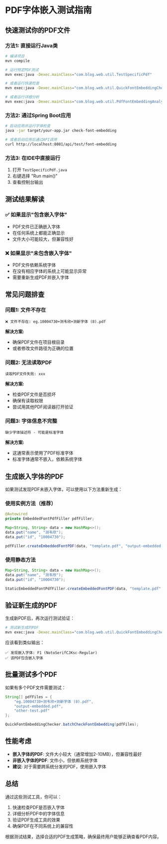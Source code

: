 # PDF字体嵌入测试指南

## 快速测试你的PDF文件

### 方法1: 直接运行Java类

```bash
# 编译项目
mvn compile

# 运行特定PDF测试
mvn exec:java -Dexec.mainClass="com.blog.web.util.TestSpecificPdf"

# 或者运行快速检查
mvn exec:java -Dexec.mainClass="com.blog.web.util.QuickFontEmbeddingChecker" -Dexec.args="eg.10004730+测韦欣+测新字体 (8).pdf"

# 或者运行详细分析
mvn exec:java -Dexec.mainClass="com.blog.web.util.PdfFontEmbeddingAnalyzer" -Dexec.args="eg.10004730+测韦欣+测新字体 (8).pdf"
```

### 方法2: 通过Spring Boot应用

```bash
# 启动应用并运行字体检查
java -jar target/your-app.jar check-font-embedding

# 或者启动应用后通过API调用
curl http://localhost:8081/api/test/font-embedding
```

### 方法3: 在IDE中直接运行

1. 打开 `TestSpecificPdf.java`
2. 右键选择 "Run main()"
3. 查看控制台输出

## 测试结果解读

### ✅ 如果显示"包含嵌入字体"
- PDF文件已正确嵌入字体
- 在任何系统上都能正确显示
- 文件大小可能较大，但兼容性好

### ❌ 如果显示"未包含嵌入字体"
- PDF文件依赖系统字体
- 在没有相应字体的系统上可能显示异常
- 需要重新生成PDF并嵌入字体

## 常见问题排查

### 问题1: 文件不存在
```
❌ 文件不存在: eg.10004730+测韦欣+测新字体 (8).pdf
```

**解决方案:**
- 确保PDF文件在项目根目录
- 或者修改文件路径为正确的位置

### 问题2: 无法读取PDF
```
读取PDF文件失败: xxx
```

**解决方案:**
- 检查PDF文件是否损坏
- 确保有读取权限
- 尝试用其他PDF阅读器打开验证

### 问题3: 字体信息不完整
```
缺少字体描述符 - 可能是标准字体
```

**解决方案:**
- 这通常表示使用了PDF标准字体
- 标准字体通常不嵌入，依赖系统字体

## 生成嵌入字体的PDF

如果测试发现PDF未嵌入字体，可以使用以下方法重新生成：

### 使用实例方法（推荐）
```java
@Autowired
private EmbeddedFontPdfFiller pdfFiller;

Map<String, String> data = new HashMap<>();
data.put("name", "测韦欣");
data.put("id", "10004730");

pdfFiller.createEmbeddedFontPDF(data, "template.pdf", "output-embedded.pdf", null);
```

### 使用静态方法
```java
Map<String, String> data = new HashMap<>();
data.put("name", "测韦欣");
data.put("id", "10004730");

StaticEmbeddedFontPdfFiller.createEmbeddedFontPDF(data, "template.pdf", "output-embedded.pdf", null);
```

## 验证新生成的PDF

生成新PDF后，再次运行测试验证：

```bash
# 测试新生成的PDF
mvn exec:java -Dexec.mainClass="com.blog.web.util.QuickFontEmbeddingChecker" -Dexec.args="output-embedded.pdf"
```

应该看到类似输出：
```
✅ 发现嵌入字体: F1 (NotoSerifCJKsc-Regular)
✅ 该PDF包含嵌入字体
```

## 批量测试多个PDF

如果有多个PDF文件需要测试：

```java
String[] pdfFiles = {
    "eg.10004730+测韦欣+测新字体 (8).pdf",
    "output-embedded.pdf",
    "other-test.pdf"
};

QuickFontEmbeddingChecker.batchCheckFontEmbedding(pdfFiles);
```

## 性能考虑

- **嵌入字体的PDF**: 文件大小较大（通常增加2-10MB），但兼容性最好
- **非嵌入字体的PDF**: 文件小，但依赖系统字体
- **建议**: 对于需要跨系统分发的PDF，使用嵌入字体

## 总结

通过这些测试工具，你可以：
1. 快速检查PDF是否嵌入字体
2. 详细分析PDF中的字体信息
3. 验证PDF生成工具的效果
4. 确保PDF在不同系统上的兼容性

根据测试结果，选择合适的PDF生成策略，确保最终用户能够正确查看PDF内容。
